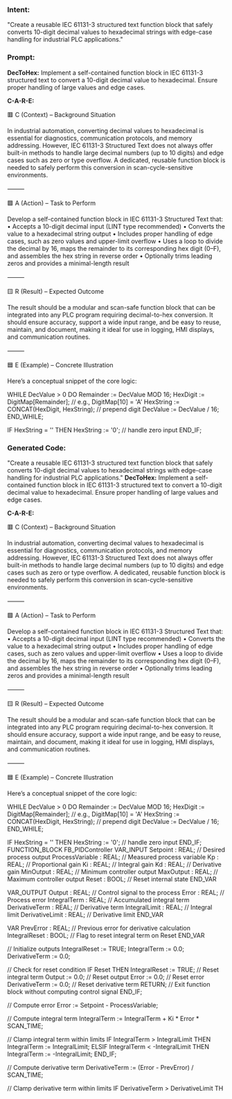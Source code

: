 ### Intent:
"Create a reusable IEC 61131-3 structured text function block that safely converts 10-digit decimal values to hexadecimal strings with edge-case handling for industrial PLC applications."

### Prompt:
**DecToHex:**
Implement a self-contained function block in IEC 61131-3 structured text to convert a 10-digit decimal value to hexadecimal. Ensure proper handling of large values and edge cases.

**C-A-R-E:**

🟥 C (Context) – Background Situation

In industrial automation, converting decimal values to hexadecimal is essential for diagnostics, communication protocols, and memory addressing. However, IEC 61131-3 Structured Text does not always offer built-in methods to handle large decimal numbers (up to 10 digits) and edge cases such as zero or type overflow. A dedicated, reusable function block is needed to safely perform this conversion in scan-cycle-sensitive environments.

⸻

🟩 A (Action) – Task to Perform

Develop a self-contained function block in IEC 61131-3 Structured Text that:
	•	Accepts a 10-digit decimal input (LINT type recommended)
	•	Converts the value to a hexadecimal string output
	•	Includes proper handling of edge cases, such as zero values and upper-limit overflow
	•	Uses a loop to divide the decimal by 16, maps the remainder to its corresponding hex digit (0–F), and assembles the hex string in reverse order
	•	Optionally trims leading zeros and provides a minimal-length result

⸻

🟨 R (Result) – Expected Outcome

The result should be a modular and scan-safe function block that can be integrated into any PLC program requiring decimal-to-hex conversion. It should ensure accuracy, support a wide input range, and be easy to reuse, maintain, and document, making it ideal for use in logging, HMI displays, and communication routines.

⸻

🟦 E (Example) – Concrete Illustration

Here’s a conceptual snippet of the core logic:

WHILE DecValue > 0 DO
   Remainder := DecValue MOD 16;
   HexDigit := DigitMap[Remainder]; // e.g., DigitMap[10] = 'A'
   HexString := CONCAT(HexDigit, HexString); // prepend digit
   DecValue := DecValue / 16;
END_WHILE;

IF HexString = '' THEN
   HexString := '0'; // handle zero input
END_IF;

### Generated Code:
"Create a reusable IEC 61131-3 structured text function block that safely converts 10-digit decimal values to hexadecimal strings with edge-case handling for industrial PLC applications."
**DecToHex:**
Implement a self-contained function block in IEC 61131-3 structured text to convert a 10-digit decimal value to hexadecimal. Ensure proper handling of large values and edge cases.

**C-A-R-E:**

🟥 C (Context) – Background Situation

In industrial automation, converting decimal values to hexadecimal is essential for diagnostics, communication protocols, and memory addressing. However, IEC 61131-3 Structured Text does not always offer built-in methods to handle large decimal numbers (up to 10 digits) and edge cases such as zero or type overflow. A dedicated, reusable function block is needed to safely perform this conversion in scan-cycle-sensitive environments.

⸻

🟩 A (Action) – Task to Perform

Develop a self-contained function block in IEC 61131-3 Structured Text that:
	•	Accepts a 10-digit decimal input (LINT type recommended)
	•	Converts the value to a hexadecimal string output
	•	Includes proper handling of edge cases, such as zero values and upper-limit overflow
	•	Uses a loop to divide the decimal by 16, maps the remainder to its corresponding hex digit (0–F), and assembles the hex string in reverse order
	•	Optionally trims leading zeros and provides a minimal-length result

⸻

🟨 R (Result) – Expected Outcome

The result should be a modular and scan-safe function block that can be integrated into any PLC program requiring decimal-to-hex conversion. It should ensure accuracy, support a wide input range, and be easy to reuse, maintain, and document, making it ideal for use in logging, HMI displays, and communication routines.

⸻

🟦 E (Example) – Concrete Illustration

Here’s a conceptual snippet of the core logic:

WHILE DecValue > 0 DO
   Remainder := DecValue MOD 16;
   HexDigit := DigitMap[Remainder]; // e.g., DigitMap[10] = 'A'
   HexString := CONCAT(HexDigit, HexString); // prepend digit
   DecValue := DecValue / 16;
END_WHILE;

IF HexString = '' THEN
   HexString := '0'; // handle zero input
END_IF;
FUNCTION_BLOCK FB_PIDController
VAR_INPUT
    Setpoint : REAL; // Desired process output
    ProcessVariable : REAL; // Measured process variable
    Kp : REAL; // Proportional gain
    Ki : REAL; // Integral gain
    Kd : REAL; // Derivative gain
    MinOutput : REAL; // Minimum controller output
    MaxOutput : REAL; // Maximum controller output
    Reset : BOOL; // Reset internal state
END_VAR

VAR_OUTPUT
    Output : REAL; // Control signal to the process
    Error : REAL; // Process error
    IntegralTerm : REAL; // Accumulated integral term
    DerivativeTerm : REAL; // Derivative term
    IntegralLimit : REAL; // Integral limit
    DerivativeLimit : REAL; // Derivative limit
END_VAR

VAR
    PrevError : REAL; // Previous error for derivative calculation
    IntegralReset : BOOL; // Flag to reset integral term on Reset
END_VAR

// Initialize outputs
IntegralReset := TRUE;
IntegralTerm := 0.0;
DerivativeTerm := 0.0;

// Check for reset condition
IF Reset THEN
    IntegralReset := TRUE; // Reset integral term
    Output := 0.0; // Reset output
    Error := 0.0; // Reset error
    DerivativeTerm := 0.0; // Reset derivative term
    RETURN; // Exit function block without computing control signal
END_IF;

// Compute error
Error := Setpoint - ProcessVariable;

// Compute integral term
IntegralTerm := IntegralTerm + Ki * Error * SCAN_TIME;

// Clamp integral term within limits
IF IntegralTerm > IntegralLimit THEN
    IntegralTerm := IntegralLimit;
ELSIF IntegralTerm < -IntegralLimit THEN
    IntegralTerm := -IntegralLimit;
END_IF;

// Compute derivative term
DerivativeTerm := (Error - PrevError) / SCAN_TIME;

// Clamp derivative term within limits
IF DerivativeTerm > DerivativeLimit TH
